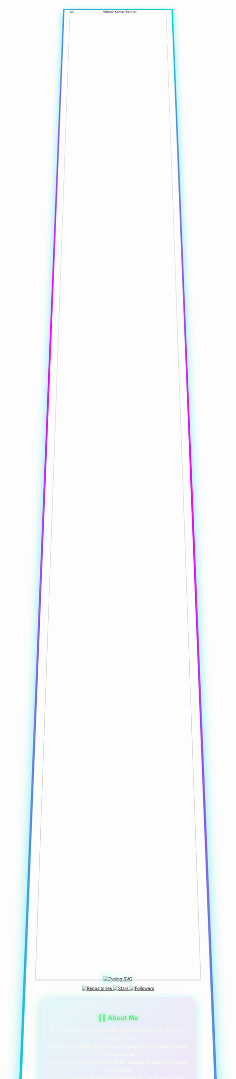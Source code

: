 <!-- 3D Animated Banner with Particle.js Background -->
<div align="center">
  <canvas id="particle-canvas" style="position: absolute; width: 100%; height: 300px; z-index: -1;"></canvas>
  <div style="position: relative; z-index: 1; padding: 40px 0;">
    <img src="https://raw.githubusercontent.com/VibhayKumar/VibhayKumar/main/assets/banner.gif" alt="Vibhay Kumar Banner" width="90%" style="border-radius: 20px; border: 6px solid transparent; border-image: linear-gradient(45deg, #00DBDE 0%, #FC00FF 50%, #00DBDE 100%) 1; box-shadow: 0 10px 30px rgba(0, 219, 222, 0.5); transform-style: preserve-3d; transform: perspective(1000px) rotateX(10deg);" />
  </div>
</div>

<!-- 3D Glowing Typing Text with Custom Animation -->
<p align="center">
  <a href="https://github.com/VibhayKumar">
    <img src="https://readme-typing-svg.demolab.com?font=Fira+Code&weight=800&size=36&duration=3000&pause=800&color=00FFD1&center=true&vCenter=true&width=1100&lines=Hello%2C+I'm+Vibhay+Kumar!;Full+Stack+Developer+%7C+Cloud+Architect;AI%2FML+Engineer+%7C+DevOps+Enthusiast;Building+Next-Gen+Web+Solutions;Open+Source+Contributor+%7C+Tech+Speaker" alt="Typing SVG" style="filter: drop-shadow(0 0 10px rgba(0, 255, 209, 0.7));" />
  </a>
</p>

<!-- Interactive Badges with Hover Effects -->
<p align="center">
  <a href="https://github.com/VibhayKumar?tab=repositories">
    <img src="https://custom-icon-badges.demolab.com/badge/REPOSITORIES-100+-1e1e2e.svg?logo=repo&logoColor=white&style=for-the-badge&labelColor=1e1e2e&color=ff79c6&hoverColor=bd93f9" alt="Repositories" />
  </a>
  <a href="https://github.com/VibhayKumar?tab=stars">
    <img src="https://custom-icon-badges.demolab.com/badge/STARS-500+-1e1e2e.svg?logo=star&logoColor=white&style=for-the-badge&labelColor=1e1e2e&color=f1fa8c&hoverColor=ffb86c" alt="Stars" />
  </a>
  <a href="https://github.com/VibhayKumar?tab=followers">
    <img src="https://custom-icon-badges.demolab.com/badge/FOLLOWERS-1K+-1e1e2e.svg?logo=people&logoColor=white&style=for-the-badge&labelColor=1e1e2e&color=50fa7b&hoverColor=8be9fd" alt="Followers" />
  </a>
</p>

<!-- Animated Gradient Card - About Me -->
<div align="center" style="background: linear-gradient(135deg, rgba(0, 206, 209, 0.1) 0%, rgba(148, 0, 211, 0.1) 100%); padding: 25px; border-radius: 20px; margin: 20px 0; border: 1px solid rgba(255, 255, 255, 0.1); backdrop-filter: blur(10px); box-shadow: 0 8px 32px rgba(0, 206, 209, 0.3); transition: all 0.3s ease;" onmouseover="this.style.transform='translateY(-5px)'; this.style.boxShadow='0 12px 40px rgba(0, 206, 209, 0.5)'" onmouseout="this.style.transform='translateY(0)'; this.style.boxShadow='0 8px 32px rgba(0, 206, 209, 0.3)'">
  <h2 style="color: #50fa7b; margin-bottom: 15px; text-shadow: 0 0 10px rgba(80, 250, 123, 0.5);">👨‍💻 About Me</h2>
  <p style="color: #f8f8f2; font-size: 16px; line-height: 1.6;">
    🔭 Currently building <b>scalable microservices</b> with Node.js and Kubernetes<br>
    🌱 Mastering <b>AI/ML deployment pipelines</b> and <b>cloud-native architectures</b><br>
    👯 Looking to collaborate on <b>open-source projects</b> and <b>tech communities</b><br>
    💬 Ask me about <b>full-stack development</b>, <b>cloud computing</b>, or <b>tech career growth</b><br>
    ⚡ Fun fact: I solve <b>LeetCode problems</b> for fun and participate in <b>CTF challenges</b>
  </p>
</div>

<!-- 3D Skill Icons with Hover Animation -->
<h2 align="center" style="color: #ff79c6; text-shadow: 0 0 10px rgba(255, 121, 198, 0.5); margin-top: 40px;">🛠️ Tech Stack</h2>
<div align="center" style="display: flex; flex-wrap: wrap; justify-content: center; gap: 15px; margin: 30px 0;">
  <div style="background: rgba(40, 42, 54, 0.7); padding: 15px; border-radius: 15px; border: 1px solid rgba(139, 233, 253, 0.3); transition: all 0.3s ease; transform-style: preserve-3d;" onmouseover="this.style.transform='perspective(1000px) rotateY(10deg) scale(1.05)'; this.style.boxShadow='0 10px 20px rgba(139, 233, 253, 0.3)'" onmouseout="this.style.transform='perspective(1000px) rotateY(0) scale(1)'">
    <h3 style="color: #8be9fd; margin-top: 0;">Frontend</h3>
    <img src="https://skillicons.dev/icons?i=react,nextjs,typescript,redux,tailwind,graphql" />
  </div>
  
  <div style="background: rgba(40, 42, 54, 0.7); padding: 15px; border-radius: 15px; border: 1px solid rgba(255, 184, 108, 0.3); transition: all 0.3s ease; transform-style: preserve-3d;" onmouseover="this.style.transform='perspective(1000px) rotateY(10deg) scale(1.05)'; this.style.boxShadow='0 10px 20px rgba(255, 184, 108, 0.3)'" onmouseout="this.style.transform='perspective(1000px) rotateY(0) scale(1)'">
    <h3 style="color: #ffb86c; margin-top: 0;">Backend</h3>
    <img src="https://skillicons.dev/icons?i=nodejs,express,nestjs,py,django,flask" />
  </div>
  
  <div style="background: rgba(40, 42, 54, 0.7); padding: 15px; border-radius: 15px; border: 1px solid rgba(80, 250, 123, 0.3); transition: all 0.3s ease; transform-style: preserve-3d;" onmouseover="this.style.transform='perspective(1000px) rotateY(10deg) scale(1.05)'; this.style.boxShadow='0 10px 20px rgba(80, 250, 123, 0.3)'" onmouseout="this.style.transform='perspective(1000px) rotateY(0) scale(1)'">
    <h3 style="color: #50fa7b; margin-top: 0;">DevOps</h3>
    <img src="https://skillicons.dev/icons?i=docker,kubernetes,aws,gcp,azure,githubactions" />
  </div>
  
  <div style="background: rgba(40, 42, 54, 0.7); padding: 15px; border-radius: 15px; border: 1px solid rgba(255, 121, 198, 0.3); transition: all 0.3s ease; transform-style: preserve-3d;" onmouseover="this.style.transform='perspective(1000px) rotateY(10deg) scale(1.05)'; this.style.boxShadow='0 10px 20px rgba(255, 121, 198, 0.3)'" onmouseout="this.style.transform='perspective(1000px) rotateY(0) scale(1)'">
    <h3 style="color: #ff79c6; margin-top: 0;">Databases</h3>
    <img src="https://skillicons.dev/icons?i=mongodb,postgres,mysql,redis,firebase" />
  </div>
</div>

<!-- GitHub Stats with Custom Animation -->
<h2 align="center" style="color: #bd93f9; text-shadow: 0 0 10px rgba(189, 147, 249, 0.5); margin-top: 40px;">📊 GitHub Analytics</h2>
<div align="center" style="display: flex; flex-wrap: wrap; justify-content: center; gap: 20px; margin: 30px 0;">
  <img src="https://github-readme-stats.vercel.app/api?username=vibhay01&show_icons=true&theme=dracula&count_private=true&hide_border=true&bg_color=0D1117&title_color=bd93f9&text_color=f8f8f2&icon_color=ff79c6&include_all_commits=true&custom_title=Vibhay's+GitHub+Stats&hide=issues" alt="GitHub Stats" style="border-radius: 15px; box-shadow: 0 10px 30px rgba(189, 147, 249, 0.3); transition: transform 0.3s ease;" onmouseover="this.style.transform='scale(1.02)'" onmouseout="this.style.transform='scale(1)'" />
  
  <img src="https://github-readme-streak-stats.herokuapp.com/?user=vibhay01&theme=dracula&hide_border=true&background=0D1117&stroke=bd93f9&ring=ff79c6&fire=ffb86c&currStreakLabel=f8f8f2" alt="Streak Stats" style="border-radius: 15px; box-shadow: 0 10px 30px rgba(189, 147, 249, 0.3); transition: transform 0.3s ease;" onmouseover="this.style.transform='scale(1.02)'" onmouseout="this.style.transform='scale(1)'" />
  
  <img src="https://github-readme-stats.vercel.app/api/top-langs/?username=vibhay01&layout=compact&theme=dracula&hide_border=true&bg_color=0D1117&title_color=bd93f9&text_color=f8f8f2&icon_color=ff79c6&langs_count=8" alt="Top Languages" style="border-radius: 15px; box-shadow: 0 10px 30px rgba(189, 147, 249, 0.3); transition: transform 0.3s ease;" onmouseover="this.style.transform='scale(1.02)'" onmouseout="this.style.transform='scale(1)'" />
</div>

<!-- 3D Wrapped Contribution Graph -->
<h2 align="center" style="color: #f1fa8c; text-shadow: 0 0 10px rgba(241, 250, 140, 0.5); margin-top: 40px;">📈 Contribution Graph</h2>
<div align="center" style="perspective: 1000px;">
  <img src="https://github-readme-activity-graph.vercel.app/graph?username=vibhay01&theme=dracula&bg_color=0D1117&color=f8f8f2&line=bd93f9&point=ff79c6&area=true&hide_border=true&custom_title=My+Contribution+Graph" alt="Activity Graph" style="border-radius: 15px; box-shadow: 0 15px 40px rgba(241, 250, 140, 0.2); transform: rotateX(10deg);" />
</div>

<!-- Featured Projects with Interactive Cards -->
<h2 align="center" style="color: #ff5555; text-shadow: 0 0 10px rgba(255, 85, 85, 0.5); margin-top: 40px;">🚀 Featured Projects</h2>
<div align="center" style="display: flex; flex-wrap: wrap; justify-content: center; gap: 25px; margin: 30px 0;">
  <!-- Project 1 -->
  <a href="https://github.com/VibhayKumar/AI-Powered-ECommerce" style="text-decoration: none;">
    <div style="background: linear-gradient(135deg, rgba(68, 71, 90, 0.7) 0%, rgba(40, 42, 54, 0.9) 100%); padding: 20px; border-radius: 15px; width: 300px; border: 1px solid rgba(255, 85, 85, 0.3); transition: all 0.3s ease; transform-style: preserve-3d;" onmouseover="this.style.transform='perspective(1000px) rotateY(10deg) scale(1.05)'; this.style.boxShadow='0 15px 30px rgba(255, 85, 85, 0.3)'" onmouseout="this.style.transform='perspective(1000px) rotateY(0) scale(1)'">
      <h3 style="color: #ff5555; margin-top: 0;">🛒 AI-Powered ECommerce</h3>
      <p style="color: #f8f8f2;">Next.js + Node.js eCommerce platform with AI recommendations</p>
      <div style="display: flex; gap: 10px; margin-top: 15px;">
        <img src="https://img.shields.io/badge/Next.js-000000?style=for-the-badge&logo=next.js&logoColor=white" />
        <img src="https://img.shields.io/badge/Node.js-339933?style=for-the-badge&logo=node.js&logoColor=white" />
        <img src="https://img.shields.io/badge/TensorFlow-FF6F00?style=for-the-badge&logo=tensorflow&logoColor=white" />
      </div>
    </div>
  </a>
  
  <!-- Project 2 -->
  <a href="https://github.com/VibhayKumar/Cloud-Native-Microservices" style="text-decoration: none;">
    <div style="background: linear-gradient(135deg, rgba(68, 71, 90, 0.7) 0%, rgba(40, 42, 54, 0.9) 100%); padding: 20px; border-radius: 15px; width: 300px; border: 1px solid rgba(139, 233, 253, 0.3); transition: all 0.3s ease; transform-style: preserve-3d;" onmouseover="this.style.transform='perspective(1000px) rotateY(10deg) scale(1.05)'; this.style.boxShadow='0 15px 30px rgba(139, 233, 253, 0.3)'" onmouseout="this.style.transform='perspective(1000px) rotateY(0) scale(1)'">
      <h3 style="color: #8be9fd; margin-top: 0;">☁️ Cloud Native Microservices</h3>
      <p style="color: #f8f8f2;">Kubernetes-managed microservices with CI/CD pipelines</p>
      <div style="display: flex; gap: 10px; margin-top: 15px;">
        <img src="https://img.shields.io/badge/Kubernetes-326CE5?style=for-the-badge&logo=kubernetes&logoColor=white" />
        <img src="https://img.shields.io/badge/Docker-2496ED?style=for-the-badge&logo=docker&logoColor=white" />
        <img src="https://img.shields.io/badge/AWS-232F3E?style=for-the-badge&logo=amazon-aws&logoColor=white" />
      </div>
    </div>
  </a>
  
  <!-- Project 3 -->
  <a href="https://github.com/VibhayKumar/ML-Deployment-Boilerplate" style="text-decoration: none;">
    <div style="background: linear-gradient(135deg, rgba(68, 71, 90, 0.7) 0%, rgba(40, 42, 54, 0.9) 100%); padding: 20px; border-radius: 15px; width: 300px; border: 1px solid rgba(80, 250, 123, 0.3); transition: all 0.3s ease; transform-style: preserve-3d;" onmouseover="this.style.transform='perspective(1000px) rotateY(10deg) scale(1.05)'; this.style.boxShadow='0 15px 30px rgba(80, 250, 123, 0.3)'" onmouseout="this.style.transform='perspective(1000px) rotateY(0) scale(1)'">
      <h3 style="color: #50fa7b; margin-top: 0;">🤖 ML Deployment Boilerplate</h3>
      <p style="color: #f8f8f2;">Production-ready ML model deployment template</p>
      <div style="display: flex; gap: 10px; margin-top: 15px;">
        <img src="https://img.shields.io/badge/Python-3776AB?style=for-the-badge&logo=python&logoColor=white" />
        <img src="https://img.shields.io/badge/Flask-000000?style=for-the-badge&logo=flask&logoColor=white" />
        <img src="https://img.shields.io/badge/FastAPI-009688?style=for-the-badge&logo=fastapi&logoColor=white" />
      </div>
    </div>
  </a>
</div>

<!-- Contact Section with Animated Icons -->
<h2 align="center" style="color: #bd93f9; text-shadow: 0 0 10px rgba(189, 147, 249, 0.5); margin-top: 40px;">📬 Let's Connect</h2>
<div align="center" style="display: flex; justify-content: center; gap: 20px; margin: 30px 0; flex-wrap: wrap;">
  <a href="https://www.linkedin.com/in/vibhay-kumar/" target="_blank" style="text-decoration: none;">
    <div style="background: rgba(40, 42, 54, 0.7); padding: 15px 25px; border-radius: 50px; display: flex; align-items: center; gap: 10px; border: 1px solid rgba(10, 102, 194, 0.3); transition: all 0.3s ease;" onmouseover="this.style.transform='translateY(-5px)'; this.style.boxShadow='0 10px 20px rgba(10, 102, 194, 0.3)'" onmouseout="this.style.transform='translateY(0)'; this.style.boxShadow='none'">
      <img src="https://img.icons8.com/color/48/000000/linkedin.png" width="30" />
      <span style="color: #f8f8f2; font-weight: bold;">LinkedIn</span>
    </div>
  </a>
  
  <a href="mailto:vibhaycoc@gmail.com" target="_blank" style="text-decoration: none;">
    <div style="background: rgba(40, 42, 54, 0.7); padding: 15px 25px; border-radius: 50px; display: flex; align-items: center; gap: 10px; border: 1px solid rgba(234, 67, 53, 0.3); transition: all 0.3s ease;" onmouseover="this.style.transform='translateY(-5px)'; this.style.boxShadow='0 10px 20px rgba(234, 67, 53, 0.3)'" onmouseout="this.style.transform='translateY(0)'; this.style.boxShadow='none'">
      <img src="https://img.icons8.com/color/48/000000/gmail.png" width="30" />
      <span style="color: #f8f8f2; font-weight: bold;">Email</span>
    </div>
  </a>
  
  <a href="https://twitter.com/vibhaykumar" target="_blank" style="text-decoration: none;">
    <div style="background: rgba(40, 42, 54, 0.7); padding: 15px 25px; border-radius: 50px; display: flex; align-items: center; gap: 10px; border: 1px solid rgba(29, 161, 242, 0.3); transition: all 0.3s ease;" onmouseover="this.style.transform='translateY(-5px)'; this.style.boxShadow='0 10px 20px rgba(29, 161, 242, 0.3)'" onmouseout="this.style.transform='translateY(0)'; this.style.boxShadow='none'">
      <img src="https://img.icons8.com/color/48/000000/twitter.png" width="30" />
      <span style="color: #f8f8f2; font-weight: bold;">Twitter</span>
    </div>
  </a>
</div>

<!-- GitHub Trophies with Glow Effect -->
<h2 align="center" style="color: #ffb86c; text-shadow: 0 0 10px rgba(255, 184, 108, 0.5); margin-top: 40px;">🏆 GitHub Achievements</h2>
<div align="center">
  <img src="https://github-profile-trophy.vercel.app/?username=VibhayKumar&theme=dracula&margin-w=15&margin-h=15&no-bg=true&row=2&column=4" alt="GitHub Trophies" style="border-radius: 15px; box-shadow: 0 10px 30px rgba(255, 184, 108, 0.3);" />
</div>

<!-- Daily Dev Card -->
<h2 align="center" style="color: #8be9fd; text-shadow: 0 0 10px rgba(139, 233, 253, 0.5); margin-top: 40px;">📝 Latest Blog Posts</h2>
<div align="center">
  <a href="https://app.daily.dev/VibhayKumar" target="_blank">
    <img src="https://api.daily.dev/devcards/your-card-id.png" width="400" alt="Vibhay Kumar's Dev Card" style="border-radius: 15px; box-shadow: 0 10px 30px rgba(139, 233, 253, 0.3); transition: transform 0.3s ease;" onmouseover="this.style.transform='scale(1.05)'" onmouseout="this.style.transform='scale(1)'" />
  </a>
</div>

<!-- Spotify Playing Card -->
<h2 align="center" style="color: #50fa7b; text-shadow: 0 0 10px rgba(80, 250, 123, 0.5); margin-top: 40px;">🎵 Currently Jamming To</h2>
<div align="center">
  <img src="https://spotify-github-profile.vercel.app/api/view?uid=your-spotify-id&cover_image=true&theme=dracula" alt="Now Playing" style="border-radius: 15px; box-shadow: 0 10px 30px rgba(80, 250, 123, 0.3);" />
</div>

<!-- Snake Game Contribution Animation -->
<h2 align="center" style="color: #ff79c6; text-shadow: 0 0 10px rgba(255, 121, 198, 0.5); margin-top: 40px;">🐍 Contribution Snake</h2>
<div align="center">
  <img src="https://raw.githubusercontent.com/VibhayKumar/VibhayKumar/output/github-contribution-grid-snake.svg" alt="Snake Game" style="border-radius: 15px; box-shadow: 0 10px 30px rgba(255, 121, 198, 0.3);" />
</div>

<!-- Footer with Animated Text -->
<div align="center" style="margin-top: 50px; padding: 20px; background: linear-gradient(90deg, rgba(40, 42, 54, 0) 0%, rgba(68, 71, 90, 0.5) 50%, rgba(40, 42, 54, 0) 100%);">
  <p style="color: #f8f8f2; font-size: 14px; letter-spacing: 1px;">
    <span style="color: #ff5555;">❤️</span> Made with passion by <b>Vibhay Kumar</b> <span style="color: #ff5555;">❤️</span><br>
    <span style="font-size: 12px; color: #bd93f9;">"Code is poetry, and I'm just the poet trying to make the world a better place, one commit at a time."</span>
  </p>
</div>

<!-- JavaScript for Particle Animation -->

